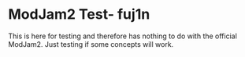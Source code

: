 ModJam2 Test- fuj1n
=======

This is here for testing and therefore has nothing to do with the official ModJam2. Just testing if some concepts will work.